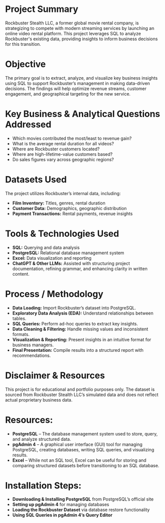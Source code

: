 # **Project Summary**
Rockbuster Stealth LLC, a former global movie rental company, is strategizing to compete with modern streaming services by launching an online video rental platform. This project leverages SQL to analyze Rockbuster's existing data, providing insights to inform business decisions for this transition.

# **Objective**
The primary goal is to extract, analyze, and visualize key business insights using SQL to support Rockbuster’s management in making data-driven decisions. The findings will help optimize revenue streams, customer engagement, and geographical targeting for the new service.

# **Key Business & Analytical Questions Addressed**
- Which movies contributed the most/least to revenue gain?
- What is the average rental duration for all videos?
- Where are Rockbuster customers located?
- Where are high-lifetime-value customers based?
- Do sales figures vary across geographic regions?

# **Datasets Used**
The project utilizes Rockbuster’s internal data, including:
- **Film Inventory:** Titles, genres, rental duration
- **Customer Data:** Demographics, geographic distribution
- **Payment Transactions:** Rental payments, revenue insights

# **Tools & Technologies Used**
- **SQL:** Querying and data analysis
- **PostgreSQL:** Relational database management system
- **Excel:** Data visualization and reporting
- **ChatGPT & Other LLMs:** Assisted with structuring project documentation, refining grammar, and enhancing clarity in written content.

# **Process / Methodology**
- **Data Loading:** Import Rockbuster’s dataset into PostgreSQL.
- **Exploratory Data Analysis (EDA):** Understand relationships between tables.
- **SQL Queries:** Perform ad-hoc queries to extract key insights.
- **Data Cleaning & Filtering:** Handle missing values and inconsistent formats.
- **Visualization & Reporting:** Present insights in an intuitive format for business managers.
- **Final Presentation:** Compile results into a structured report with recommendations.

# **Disclaimer & Resources**
This project is for educational and portfolio purposes only. The dataset is sourced from Rockbuster Stealth LLC’s simulated data and does not reflect actual proprietary business data.

# **Resources:**
- **PostgreSQL** – The database management system used to store, query, and analyze structured data.
- **pgAdmin 4** – A graphical user interface (GUI) tool for managing PostgreSQL, creating databases, writing SQL queries, and visualizing results.
- **Excel** – While not an SQL tool, Excel can be useful for storing and comparing structured datasets before transitioning to an SQL database.

# **Installation Steps:**
- **Downloading & Installing PostgreSQL** from PostgreSQL’s official site
- **Setting up pgAdmin 4** for managing databases
- **Loading the Rockbuster Dataset** via database restore functionality
- **Using SQL Queries in pgAdmin 4’s Query Editor**
